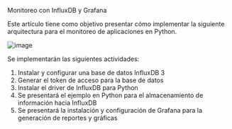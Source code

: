 Monitoreo con InfluxDB y Grafana 

Este artículo tiene como objetivo presentar cómo implementar la siguiente arquitectura para el monitoreo de aplicaciones en Python.

![image](https://github.com/user-attachments/assets/aee620d3-e5ed-494a-8799-e2ff3243328b)

Se implementarán las siguientes actividades:
1. Instalar y configurar una base de datos InfluxDB 3
2. Generar el token de acceso para la base de datos
3. Instalar el driver de InfluxDB para Python
4. Se presentará el ejemplo en Python para el almacenamiento de información hacia InfluxDB
5. Se presentará la instalación y configuración de Grafana para la generación de reportes y gráficas
